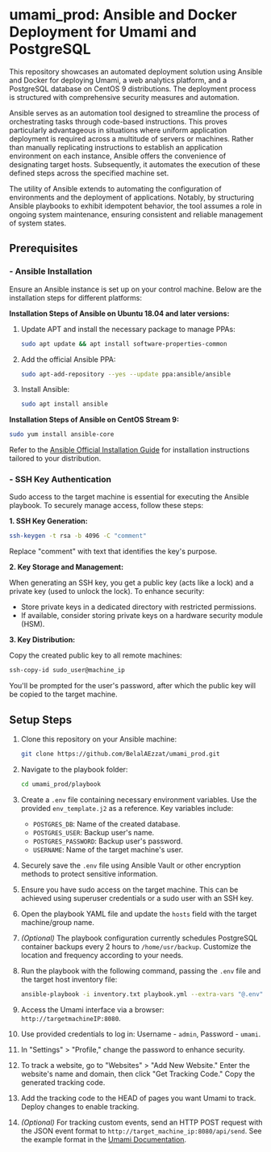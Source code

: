 # umami_prod: Ansible and Docker Deployment for Umami and PostgreSQL

This repository showcases an automated deployment solution using Ansible and Docker for deploying Umami, a web analytics platform, and a PostgreSQL database on CentOS 9 distributions. The deployment process is structured with comprehensive security measures and automation.

Ansible serves as an automation tool designed to streamline the process of orchestrating tasks through code-based instructions. This proves particularly advantageous in situations where uniform application deployment is required across a multitude of servers or machines. Rather than manually replicating instructions to establish an application environment on each instance, Ansible offers the convenience of designating target hosts. Subsequently, it automates the execution of these defined steps across the specified machine set.

The utility of Ansible extends to automating the configuration of environments and the deployment of applications. Notably, by structuring Ansible playbooks to exhibit idempotent behavior, the tool assumes a role in ongoing system maintenance, ensuring consistent and reliable management of system states.

## Prerequisites

### - Ansible Installation

Ensure an Ansible instance is set up on your control machine. Below are the installation steps for different platforms:

**Installation Steps of Ansible on Ubuntu 18.04 and later versions:**
1. Update APT and install the necessary package to manage PPAs:
   ```bash
   sudo apt update && apt install software-properties-common
   ```
2. Add the official Ansible PPA:
   ```bash
   sudo apt-add-repository --yes --update ppa:ansible/ansible
   ```
3. Install Ansible:
   ```bash
   sudo apt install ansible
   ```

**Installation Steps of Ansible on CentOS Stream 9:**
```bash
sudo yum install ansible-core
```

Refer to the [Ansible Official Installation Guide](https://docs.ansible.com/ansible/2.9/installation_guide/index.html) for installation instructions tailored to your distribution.

### - SSH Key Authentication

Sudo access to the target machine is essential for executing the Ansible playbook. To securely manage access, follow these steps:

**1. SSH Key Generation:**
   ```bash
   ssh-keygen -t rsa -b 4096 -C "comment"
   ```
   Replace "comment" with text that identifies the key's purpose.

**2. Key Storage and Management:**

   When generating an SSH key, you get a public key (acts like a lock) and a private key (used to unlock the lock). To enhance security:
   - Store private keys in a dedicated directory with restricted permissions.
   - If available, consider storing private keys on a hardware security module (HSM).

**3. Key Distribution:**

   Copy the created public key to all remote machines:
   ```bash
   ssh-copy-id sudo_user@machine_ip
   ```
   You'll be prompted for the user's password, after which the public key will be copied to the target machine.

## Setup Steps

1. Clone this repository on your Ansible machine:

   ```bash
   git clone https://github.com/BelalAEzzat/umami_prod.git
   ```

2. Navigate to the playbook folder:

   ```bash
   cd umami_prod/playbook
   ```

3. Create a `.env` file containing necessary environment variables. Use the provided `env_template.j2` as a reference. Key variables include:
   - `POSTGRES_DB`: Name of the created database.
   - `POSTGRES_USER`: Backup user's name.
   - `POSTGRES_PASSWORD`: Backup user's password.
   - `USERNAME`: Name of the target machine's user.

4. Securely save the `.env` file using Ansible Vault or other encryption methods to protect sensitive information.

5. Ensure you have sudo access on the target machine. This can be achieved using superuser credentials or a sudo user with an SSH key.

6. Open the playbook YAML file and update the `hosts` field with the target machine/group name.

7. *(Optional)* The playbook configuration currently schedules PostgreSQL container backups every 2 hours to `/home/usr/backup`. Customize the location and frequency according to your needs.

8. Run the playbook with the following command, passing the `.env` file and the target host inventory file:

   ```bash
   ansible-playbook -i inventory.txt playbook.yml --extra-vars "@.env"
   ```

9. Access the Umami interface via a browser: `http://targetmachineIP:8080`.

10. Use provided credentials to log in: Username - `admin`, Password - `umami`.

11. In "Settings" > "Profile," change the password to enhance security.

12. To track a website, go to "Websites" > "Add New Website." Enter the website's name and domain, then click "Get Tracking Code." Copy the generated tracking code.

13. Add the tracking code to the HEAD of pages you want Umami to track. Deploy changes to enable tracking.

14. *(Optional)* For tracking custom events, send an HTTP POST request with the JSON event format to `http://target_machine_ip:8080/api/send`. See the example format in the [Umami Documentation](https://umami.is/docs/sending-stats).

